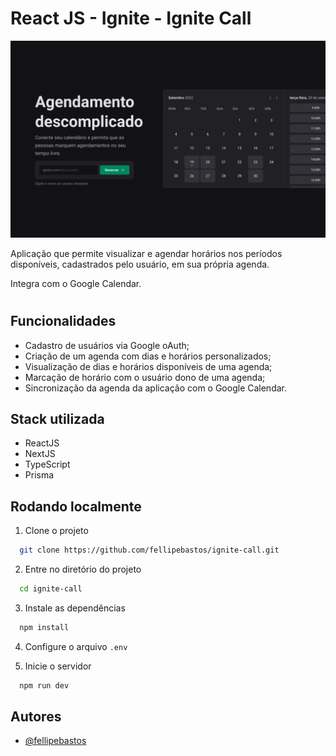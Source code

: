
# React JS - Ignite - Ignite Call

![App Screenshot](public/images/ignite-call.png)


Aplicação que permite visualizar e agendar horários nos períodos disponíveis, cadastrados pelo usuário, em sua própria agenda.

Integra com o Google Calendar.

#

## Funcionalidades

- Cadastro de usuários via Google oAuth;
- Criação de um agenda com dias e horários personalizados;
- Visualização de dias e horários disponíveis de uma agenda;
- Marcação de horário com o usuário dono de uma agenda;
- Sincronização da agenda da aplicação com o Google Calendar.


## Stack utilizada

- ReactJS
- NextJS
- TypeScript
- Prisma


## Rodando localmente

1. Clone o projeto

```bash
  git clone https://github.com/fellipebastos/ignite-call.git
```

2. Entre no diretório do projeto

```bash
  cd ignite-call
```

3. Instale as dependências

```bash
  npm install
```

4. Configure o arquivo `.env`

5. Inicie o servidor

```bash
  npm run dev
```


## Autores

- [@fellipebastos](https://www.github.com/fellipebastos)


